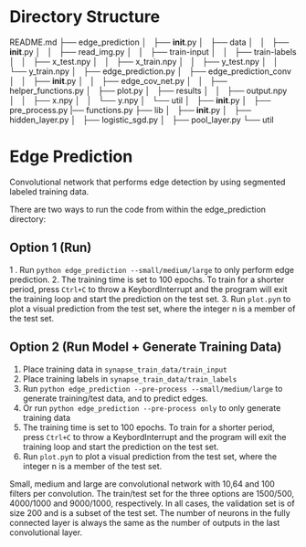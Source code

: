 # Directory Structure


README.md
├── edge_prediction
│   ├── __init__.py
│   ├── data
│   │   ├── __init__.py
│   │   ├── read_img.py
│   │   ├── train-input
│   │   ├── train-labels
│   │   ├── x_test.npy
│   │   ├── x_train.npy
│   │   ├── y_test.npy
│   │   └── y_train.npy
│   ├── edge_prediction.py
│   ├── edge_prediction_conv
│   │   ├── __init__.py
│   │   ├── edge_cov_net.py
│   │   ├── helper_functions.py
│   ├── plot.py
│   ├── results
│   │   ├── output.npy
│   │   ├── x.npy
│   │   └── y.npy
│   └── util
│       ├── __init__.py
│       ├── pre_process.py
        |── functions.py
├── lib
│   ├── __init__.py
│   ├── hidden_layer.py
│   ├── logistic_sgd.py
│   ├── pool_layer.py
└── util

# Edge Prediction
Convolutional network that performs edge detection by using segmented labeled training data. 

There are two ways to run the code from within the edge_prediction directory:

## Option 1 (Run)
1 . Run `python edge_prediction --small/medium/large` to only perform edge prediction.
2. The training time is set to 100 epochs. To train for a shorter period, press `Ctrl+C` to throw a KeybordInterrupt and the program will exit the training loop and start the prediction on the test set. 
3. Run `plot.py`n to plot a visual prediction from the test set, where the integer n is
   a member of the test set.

## Option 2 (Run Model + Generate Training Data)
1. Place training data in `synapse_train_data/train_input`
2. Place training labels in `synapse_train_data/train_labels`
3. Run `python edge_prediction --pre-process --small/medium/large` to generate training/test data, and to predict edges.
4. Or run `python edge_prediction --pre-process only` to only generate training data
5. The training time is set to 100 epochs. To train for a shorter period, press `Ctrl+C` to throw a KeybordInterrupt and the program will exit the training loop and start the prediction on the test set. 
6. Run `plot.py`n to plot a visual prediction from the test set, where the integer n is
   a member of the test set.

Small, medium and large are convolutional network with 10,64 and 100 filters per
convolution. The train/test set for the three options are 1500/500, 4000/1000
and 9000/1000, respectively. In all cases, the validation set is of size 200
and is a subset of the test set. The number of neurons in the fully connected layer is always the same as the number of outputs in the last convolutional layer.